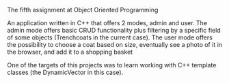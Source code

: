 The fifth assignment at Object Oriented Programming

An application written in C++ that offers 2 modes, admin and user.
The admin mode offers basic CRUD functionality plus filtering by a specific field of some objects (Trenchcoats in the current case).
The user mode offers the possibility to choose a coat based on size, eventually see a photo of it in the browser, and add it to a shopping basket

One of the targets of this projects was to learn working with C++ template classes (the DynamicVector in this case).